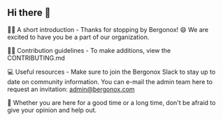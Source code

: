 ## Hi there 👋

🙋‍♀️ A short introduction - Thanks for stopping by Bergonox! 😄 We are excited to have you be a part of our organization. 

👩‍💻 Contribution guidelines - To make additions, view the CONTRIBUTING.md 

💻 Useful resources - Make sure to join the Bergonox Slack to stay up to date on community information. You can e-mail the admin team here to request an invitation: admin@bergonox.com

🍿 Whether you are here for a good time or a long time, don't be afraid to give your opinion and help out. 

<!--

**Here are some ideas to get you started:**

🙋‍♀️ A short introduction - what is your organization all about?
🌈 Contribution guidelines - how can the community get involved?
👩‍💻 Useful resources - where can the community find your docs? Is there anything else the community should know?
🍿 Fun facts - what does your team eat for breakfast?
🧙 Remember, you can do mighty things with the power of [Markdown](https://docs.github.com/github/writing-on-github/getting-started-with-writing-and-formatting-on-github/basic-writing-and-formatting-syntax)
-->
